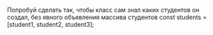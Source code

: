 Попробуй сделать так, чтобы класс сам знал каких студентов он создал, без явного объявления массива студентов const students = [student1, student2, student3];


